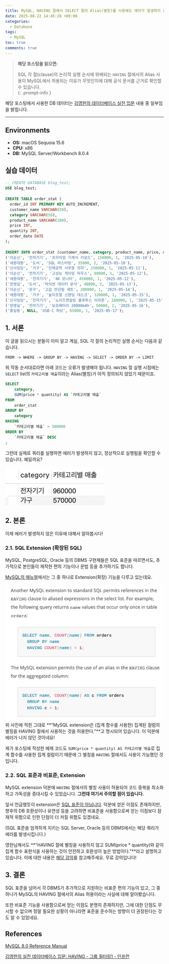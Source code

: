 ```yaml
---
title: MySQL, HAVING 절에서 SELECT 절의 Alias(별칭)를 사용해도 에러가 발생하지 않는 이유
date: 2025-08-22 14:45:28 +09:00
categories:
  - Database
tags:
  - MySQL
toc: true
comments: true
---
```


  
> **해당 포스팅을 읽으면:**
> 
> SQL 각 절(clause)의 논리적 실행 순서에 위배되는 `HAVING` 절에서의 Alias 사용이 MySQL에서 허용되는 이유가 무엇인지에 대해 공식 문서를 근거로 확인할 수 있습니다.  
{: .prompt-info }

해당 포스팅에서 사용한 DB 데이터는 [김영한의 데이터베이스 실전 입문](https://www.inflearn.com/courses/lecture?courseId=338210&unitId=328702) 내용 중 일부임을 밝힙니다.

---

## Environments
- **OS:** macOS Sequoia 15.6
- **CPU:** x86
- **DB:** MySQL Server/Workbench 8.0.4

## 실습 데이터
```sql
-- CREATE DATABASE blog_test;
USE blog_test;

CREATE TABLE order_stat (
  order_id INT PRIMARY KEY AUTO_INCREMENT,
  customer_name VARCHAR(50),
  category VARCHAR(50),
  product_name VARCHAR(100),
  price INT,
  quantity INT,
  order_date DATE
);

INSERT INTO order_stat (customer_name, category, product_name, price, quantity, order_date) VALUES
('이순신', '전자기기', '프리미엄 기계식 키보드', 150000, 1, '2025-05-10'),
('세종대왕', '도서', 'SQL 마스터링', 35000, 2, '2025-05-10'),
('신사임당', '가구', '인체공학 사무용 의자', 250000, 1, '2025-05-11'),
('이순신', '전자기기', '고성능 게이밍 마우스', 80000, 1, '2025-05-12'),
('세종대왕', '전자기기', '4K 모니터', 450000, 1, '2025-05-12'),
('장영실', '도서', '파이썬 데이터 분석', 40000, 3, '2025-05-13'),
('이순신', '문구', '고급 만년필 세트', 200000, 1, '2025-05-14'),
('세종대왕', '가구', '높이조절 스탠딩 데스크', 320000, 1, '2025-05-15'),
('신사임당', '전자기기', '노이즈캔슬링 블루투스 이어폰', 180000, 1, '2025-05-15'),
('장영실', '전자기기', '보조배터리 20000mAh', 50000, 2, '2025-05-16'),
('홍길동', NULL, 'USB-C 허브', 65000, 1, '2025-05-17');
```
  
## 1. 서론
이 글을 읽으시는 분들이 이미 알고 계실, SQL 각 절의 논리적인 실행 순서는 다음과 같습니다.

```text
FROM -> WHERE -> GROUP BY -> HAVING -> SELECT -> ORDER BY -> LIMIT
```

위 작동 순서대로라면 아래 코드는 오류가 발생해야 됩니다. `HAVING` 절 실행 시점에는 `SELECT` list의 `카테고리별 매출`이라는 Alias(별칭)가 아직 정의되지 않았기 때문이죠.

```sql
SELECT 
    category,
    SUM(price * quantity) AS `카테고리별 매출` 
FROM 
    order_stat 
GROUP BY 
    category 
HAVING 
    `카테고리별 매출` > 500000 
ORDER BY 
    `카테고리별 매출` DESC
;
```


그런데 실제로 쿼리를 실행하면 에러가 발생하지 않고, 정상적으로 실행됨을 확인할 수 있습니다. 왜일까요?

![HAVING 절에서 Alias를 참조한 쿼리의 실행 결과](assets/img/posts/2025-08-22-mysql,-having-절에서-select-절의-alias(별칭)를-사용해도-에러가-발생하지-않는-이유.png)


  
## 2. 본론
이제 에러가 발생하지 않은 이유에 대해서 알아봅시다!

  
### 2.1. SQL Extension (확장된 SQL)
MySQL, PostgreSQL, Oracle 등의 DBMS 구현체들은 SQL 표준을 따르면서도, 추가적으로 본인들이 제작한 편의 기능이나 문법 등을 추가하기도 합니다.

[MySQL의 매뉴얼](https://dev.mysql.com/doc/refman/8.0/en/group-by-handling.html)에서는 그 중 하나로 Extension(확장) 기능을 다루고 있는데요.

![MySQL 8.0 Reference Manual 중 일부](assets/img/posts/2025-08-22-mysql,-having-절에서-select-절의-alias(별칭)를-사용해도-에러가-발생하지-않는-이유-1.png)  
위 사진에 적힌 그대로 **"MySQL extension은 (집계 함수를 사용한) 집계된 컬럼의 별칭을 HAVING 절에서 사용하는 것을 허용한다."**고 명시되어 있습니다. 이 덕분에 에러가 나지 않던 것이네요!

제가 포스팅에 작성한 예제 코드도 `SUM(price * quantity) AS 카테고리별 매출`로 집계 함수를 사용한 집계 컬럼이기 때문에 그 별칭을 `HAVING` 절에서도 사용이 가능했던 것입니다.

  
### 2.2. SQL 표준과 비표준, Extension
MySQL extension 덕분에 `HAVING` 절에서의 별칭 사용이 허용되어 코드 중복을 최소화하고 가독성을 증대시킬 수 있었습니다. **그런데 여기서 주의할 점이 있습니다.**

앞서 언급했듯이 extension은 <ins>SQL 표준이 아닙니다</ins>. 덕분에 얻은 이점도 존재하지만, 향후의 DB 호환성이나 유연성 등을 고려하면 비표준을 사용함으로써 얻는 이점보다 잠재적 위험으로 인한 단점이 더 커질 위험도 있겠네요.

(SQL 표준을 엄격하게 지키는 SQL Server, Oracle 등의 DBMS에서는 해당 쿼리가 에러를 발생시킵니다.)

영한님께서도 **"HAVING 절에 별칭을 사용하지 않고 SUM(price * quantity)와 같이 집계 함수 표현식을 사용하는 것이 안전하고 호환성이 높은 방법이다."**라고 설명하고 있습니다. 이에 대한 내용은 [해당 강의](https://www.inflearn.com/courses/lecture?courseId=338210&type=LECTURE&unitId=328706&subtitleLanguage=ko&tab=curriculum)를 참고해주세요. 무료 강의입니다!

  
## 3. 결론
SQL 표준을 넘어서 각 DBMS가 추가적으로 지원하는 비표준 편의 기능이 있고, 그 중 하나가 MySQL의 HAVING 절에서의 Alias 허용이라는 사실에 대해 알아봤습니다.

또한 비표준 기능을 사용함으로써 얻는 이점도 분명히 존재하지만, 그에 대한 단점도 무시할 수 없으며 정말 필요한 상황이 아니라면 표준을 준수하는 방향이 더 권장된다는 것도 알 수 있었네요.

  
## References
[MySQL 8.0 Reference Manual](https://dev.mysql.com/doc/refman/8.0/en/group-by-handling.html)

[김영한의 실전 데이터베이스 입문: HAVING - 그룹 필터링1 - 인프런](https://www.inflearn.com/courses/lecture?courseId=338210&type=LECTURE&unitId=328706&subtitleLanguage=ko&tab=curriculum)